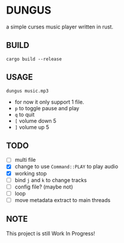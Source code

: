 # DUNGUS
a simple curses music player written in rust.

## BUILD
```shell
cargo build --release
```

## USAGE
```shell
dungus music.mp3
```
- for now it only support 1 file.
- `p` to toggle pause and play
- `q` to quit
- `[` volume down 5
- `]` volume up 5

## TODO
- [ ] multi file
- [x] change to use `Command::PLAY` to play audio
- [x] working stop
- [ ] bind `j` and `k` to change tracks
- [ ] config file? (maybe not)
- [ ] loop
- [ ] move metadata extract to main threads

## NOTE
This project is still Work In Progress!
